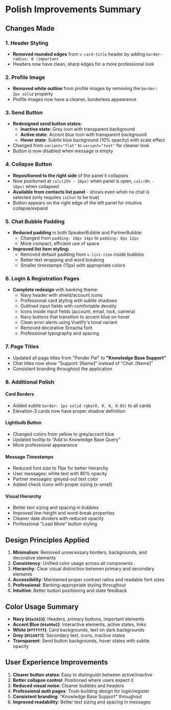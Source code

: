 # Polish Improvements Summary

## Changes Made

### 1. **Header Styling**
- **Removed rounded edges** from `v-card-title` header by adding `border-radius: 0 !important`
- Headers now have clean, sharp edges for a more professional look

### 2. **Profile Image**
- **Removed white outline** from profile images by removing the `border: 2px solid` property
- Profile images now have a cleaner, borderless appearance

### 3. **Send Button**
- **Redesigned send button states:**
  - **Inactive state**: Grey icon with transparent background
  - **Active state**: Accent blue icon with transparent background
  - **Hover state**: Subtle blue background (10% opacity) with scale effect
- Changed from `variant="flat"` to `variant="text"` for cleaner look
- Button is now disabled when message is empty

### 4. **Collapse Button**
- **Repositioned to the right side** of the panel it collapses
- Now positioned at `calc(25% - 16px)` when panel is open, `calc(0% - 16px)` when collapsed
- **Available from contacts list panel** - shows even when no chat is selected (only requires `isChat` to be true)
- Button appears on the right edge of the left panel for intuitive collapse/expand

### 5. **Chat Bubble Padding**
- **Reduced padding** in both SpeakerBubble and PartnerBubble:
  - Changed from `padding: 10px 14px` to `padding: 8px 12px`
  - More compact, efficient use of space
- **Improved list item styling:**
  - Removed default padding from `v-list-item` inside bubbles
  - Better text wrapping and word breaking
  - Smaller timestamps (11px) with appropriate colors

### 6. **Login & Registration Pages**
- **Complete redesign** with banking theme:
  - Navy header with shield/account icons
  - Professional card styling with subtle shadows
  - Outlined input fields with comfortable density
  - Icons inside input fields (account, email, lock, camera)
  - Navy buttons that transition to accent blue on hover
  - Clean error alerts using Vuetify's tonal variant
  - Removed decorative Sriracha font
  - Professional typography and spacing

### 7. **Page Titles**
- Updated all page titles from "Ponder Pal" to **"Knowledge Base Support"**
- Chat titles now show "Support: [Name]" instead of "Chat: [Name]"
- Consistent branding throughout the application

### 8. **Additional Polish**

#### Card Borders
- Added subtle `border: 1px solid rgba(0, 0, 0, 0.05)` to all cards
- Elevation-3 cards now have proper shadow definition

#### Lightbulb Button
- Changed colors from yellow to grey/accent blue
- Updated tooltip to "Add to Knowledge Base Query"
- More professional appearance

#### Message Timestamps
- Reduced font size to 11px for better hierarchy
- User messages: white text with 80% opacity
- Partner messages: greyed-out text color
- Added check icons with proper sizing (x-small)

#### Visual Hierarchy
- Better text sizing and spacing in bubbles
- Improved line-height and word-break properties
- Cleaner date dividers with reduced opacity
- Professional "Load More" button styling

## Design Principles Applied

1. **Minimalism**: Removed unnecessary borders, backgrounds, and decorative elements
2. **Consistency**: Unified color usage across all components
3. **Hierarchy**: Clear visual distinction between primary and secondary elements
4. **Accessibility**: Maintained proper contrast ratios and readable font sizes
5. **Professional**: Banking-appropriate styling throughout
6. **Intuitive**: Better button positioning and state feedback

## Color Usage Summary

- **Navy (`#1e2633`)**: Headers, primary buttons, important elements
- **Accent Blue (`#4a90e2`)**: Interactive elements, active states, links
- **White (`#ffffff`)**: Card backgrounds, text on dark backgrounds
- **Grey (`#516077`)**: Secondary text, icons, inactive states
- **Transparent**: Send button backgrounds, hover states with subtle opacity

## User Experience Improvements

1. **Clearer button states**: Easy to distinguish between active/inactive
2. **Better collapse control**: Positioned where users expect it
3. **Reduced visual noise**: Cleaner bubbles and headers
4. **Professional auth pages**: Trust-building design for login/register
5. **Consistent branding**: "Knowledge Base Support" throughout
6. **Improved readability**: Better text sizing and spacing in messages
